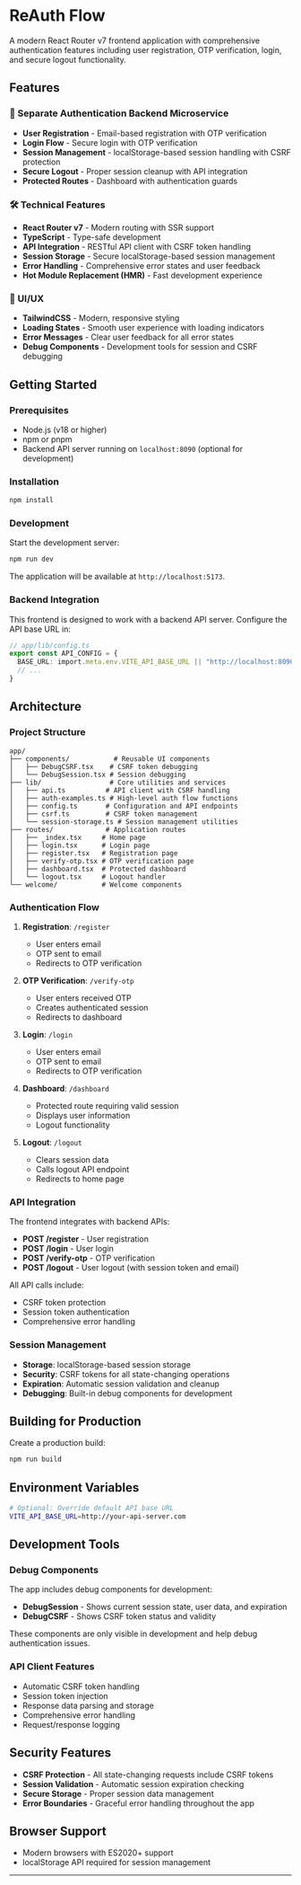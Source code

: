 # ReAuth Flow

A modern React Router v7 frontend application with comprehensive authentication features including user registration, OTP verification, login, and secure logout functionality.

## Features

### 🔐 Separate Authentication Backend Microservice
- **User Registration** - Email-based registration with OTP verification
- **Login Flow** - Secure login with OTP verification
- **Session Management** - localStorage-based session handling with CSRF protection
- **Secure Logout** - Proper session cleanup with API integration
- **Protected Routes** - Dashboard with authentication guards

### 🛠️ Technical Features
- **React Router v7** - Modern routing with SSR support
- **TypeScript** - Type-safe development
- **API Integration** - RESTful API client with CSRF token handling
- **Session Storage** - Secure localStorage-based session management
- **Error Handling** - Comprehensive error states and user feedback
- **Hot Module Replacement (HMR)** - Fast development experience

### 🎨 UI/UX
- **TailwindCSS** - Modern, responsive styling
- **Loading States** - Smooth user experience with loading indicators
- **Error Messages** - Clear user feedback for all error states
- **Debug Components** - Development tools for session and CSRF debugging

## Getting Started

### Prerequisites

- Node.js (v18 or higher)
- npm or pnpm
- Backend API server running on `localhost:8090` (optional for development)

### Installation

```bash
npm install
```

### Development

Start the development server:

```bash
npm run dev
```

The application will be available at `http://localhost:5173`.

### Backend Integration

This frontend is designed to work with a backend API server. Configure the API base URL in:

```typescript
// app/lib/config.ts
export const API_CONFIG = {
  BASE_URL: import.meta.env.VITE_API_BASE_URL || "http://localhost:8090",
  // ...
}
```

## Architecture

### Project Structure

```
app/
├── components/           # Reusable UI components
│   ├── DebugCSRF.tsx    # CSRF token debugging
│   └── DebugSession.tsx # Session debugging
├── lib/                 # Core utilities and services
│   ├── api.ts          # API client with CSRF handling
│   ├── auth-examples.ts # High-level auth flow functions
│   ├── config.ts       # Configuration and API endpoints
│   ├── csrf.ts         # CSRF token management
│   └── session-storage.ts # Session management utilities
├── routes/             # Application routes
│   ├── _index.tsx     # Home page
│   ├── login.tsx      # Login page
│   ├── register.tsx   # Registration page
│   ├── verify-otp.tsx # OTP verification page
│   ├── dashboard.tsx  # Protected dashboard
│   └── logout.tsx     # Logout handler
└── welcome/           # Welcome components
```

### Authentication Flow

1. **Registration**: `/register`
   - User enters email
   - OTP sent to email
   - Redirects to OTP verification

2. **OTP Verification**: `/verify-otp`
   - User enters received OTP
   - Creates authenticated session
   - Redirects to dashboard

3. **Login**: `/login`
   - User enters email
   - OTP sent to email
   - Redirects to OTP verification

4. **Dashboard**: `/dashboard`
   - Protected route requiring valid session
   - Displays user information
   - Logout functionality

5. **Logout**: `/logout`
   - Clears session data
   - Calls logout API endpoint
   - Redirects to home page

### API Integration

The frontend integrates with backend APIs:

- **POST /register** - User registration
- **POST /login** - User login
- **POST /verify-otp** - OTP verification
- **POST /logout** - User logout (with session token and email)

All API calls include:
- CSRF token protection
- Session token authentication
- Comprehensive error handling

### Session Management

- **Storage**: localStorage-based session storage
- **Security**: CSRF tokens for all state-changing operations
- **Expiration**: Automatic session validation and cleanup
- **Debugging**: Built-in debug components for development

## Building for Production

Create a production build:

```bash
npm run build
```

## Environment Variables

```bash
# Optional: Override default API base URL
VITE_API_BASE_URL=http://your-api-server.com
```

## Development Tools

### Debug Components

The app includes debug components for development:

- **DebugSession** - Shows current session state, user data, and expiration
- **DebugCSRF** - Shows CSRF token status and validity

These components are only visible in development and help debug authentication issues.

### API Client Features

- Automatic CSRF token handling
- Session token injection
- Response data parsing and storage
- Comprehensive error handling
- Request/response logging

## Security Features

- **CSRF Protection** - All state-changing requests include CSRF tokens
- **Session Validation** - Automatic session expiration checking
- **Secure Storage** - Proper session data management
- **Error Boundaries** - Graceful error handling throughout the app

## Browser Support

- Modern browsers with ES2020+ support
- localStorage API required for session management

---

